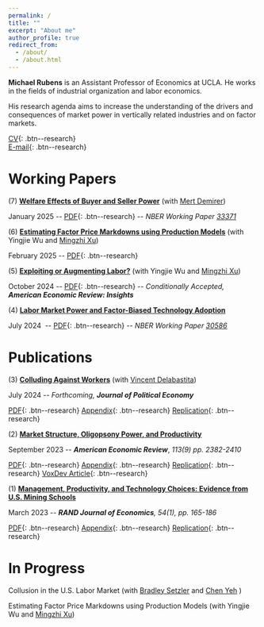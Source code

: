 ```yaml
---
permalink: /
title: ""
excerpt: "About me"
author_profile: true
redirect_from: 
  - /about/
  - /about.html
---
```

 
**Michael Rubens** is an Assistant Professor of Economics at UCLA. He works in the fields of industrial organization and labor economics. 

His research agenda aims to increase the understanding of the drivers and consequences of market power in vertically related industries and on factor markets.  

[CV](/files/cv_michaelrubens.pdf){: .btn--research}  
[E-mail](mailto:rubens@econ.ucla.edu){: .btn--research}

Working Papers
======

(7) **[Welfare Effects of Buyer and Seller Power](/files/demirer_rubens.pdf)** (with [Mert Demirer](https://www.mertdemirer.com/))

January 2025  -- [PDF](/files/demirer_rubens.pdf){: .btn--research}  -- _NBER Working Paper [33371](https://www.nber.org/papers/w33371)_

(6) **[Estimating Factor Price Markdowns using Production Models](/files/demirer_rubens.pdf)** (with Yingjie Wu and [Mingzhi Xu](https://www.mingzhixu.com/))

February 2025  -- [PDF](/files/rubens_wu_xu_ijio.pdf){: .btn--research} 

(5) **[Exploiting or Augmenting Labor?](/files/Rubens_Wu_Xu_2024.pdf)**  (with Yingjie Wu and [Mingzhi Xu](https://www.mingzhixu.com/))

October 2024 -- [PDF](/files/Rubens_Wu_Xu_2024.pdf){: .btn--research} -- _Conditionally Accepted, **American Economic Review: Insights**_


(4) **[Labor Market Power and Factor-Biased Technology Adoption](/files/Techadoption_paper.pdf)** 

July 2024  -- [PDF](/files/Techadoption_paper.pdf){: .btn--research}  -- _NBER Working Paper [30586](https://www.nber.org/papers/w30586)_

 
Publications
======

(3) **[Colluding Against Workers](/files/JPE_20230028_accepted.pdf)**  (with [Vincent Delabastita](https://sites.google.com/view/vincentdelabastita/home))

July 2024  --  _Forthcoming, **Journal of Political Economy**_

 [PDF](/files/JPE_20230028_accepted.pdf){: .btn--research} [Appendix](/files/JPE_20230028_APPENDIX.pdf){: .btn--research}    [Replication](https://doi.org/10.7910/DVN/FG1JSE){: .btn--research}


(2) **[Market Structure, Oligopsony Power, and Productivity](/files/AER_2021_0383_main.pdf)**

September 2023  --  _**American Economic Review**_, _113(9) pp. 2382-2410_

 [PDF](/files/AER_2021_0383_main.pdf){: .btn--research}  [Appendix](/files/AER_2021_0383_appendix.pdf){: .btn--research}  [Replication](https://www.openicpsr.org/openicpsr/project/186041/version/V1/view){: .btn--research}  [VoxDev Article](https://voxdev.org/topic/agriculture/dominant-buyers-and-rural-development-evidence-china){: .btn--research}

(1) **[Management, Productivity, and Technology Choices: Evidence from U.S. Mining Schools](/files/RJE_MS202112696_final.pdf)**

March 2023 -- _**RAND Journal of Economics**, 54(1), pp. 165-186_ 

  [PDF](/files/RJE_MS202112696_final.pdf){: .btn--research} [Appendix](/files/mining_schools_online_appendix.pdf){: .btn--research}   [Replication](https://github.com/michaelrubens/miningschools){: .btn--research}


In Progress
======

Collusion in the U.S. Labor Market (with [Bradley Setzler](https://www.bradleysetzler.com/) and [Chen Yeh](https://sites.google.com/site/chenyeh/) )

Estimating Factor Price Markdowns using Production Models (with Yingjie Wu and [Mingzhi Xu](https://www.mingzhixu.com/))


